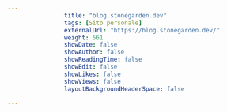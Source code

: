 ---
                title: "blog.stonegarden.dev"
                tags: [Sito personale]
                externalUrl: "https://blog.stonegarden.dev/"
                weight: 561
                showDate: false
                showAuthor: false
                showReadingTime: false
                showEdit: false
                showLikes: false
                showViews: false
                layoutBackgroundHeaderSpace: false
                ---

